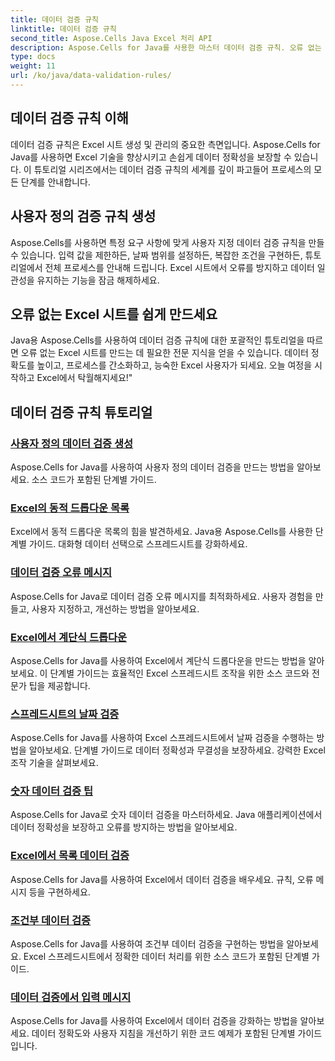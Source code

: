```yaml
---
title: 데이터 검증 규칙
linktitle: 데이터 검증 규칙
second_title: Aspose.Cells Java Excel 처리 API
description: Aspose.Cells for Java를 사용한 마스터 데이터 검증 규칙. 오류 없는 Excel 시트를 만드세요. 지금 포괄적인 튜토리얼을 살펴보세요!
type: docs
weight: 11
url: /ko/java/data-validation-rules/
---
```


## 데이터 검증 규칙 이해
데이터 검증 규칙은 Excel 시트 생성 및 관리의 중요한 측면입니다. Aspose.Cells for Java를 사용하면 Excel 기술을 향상시키고 손쉽게 데이터 정확성을 보장할 수 있습니다. 이 튜토리얼 시리즈에서는 데이터 검증 규칙의 세계를 깊이 파고들어 프로세스의 모든 단계를 안내합니다.

## 사용자 정의 검증 규칙 생성
Aspose.Cells를 사용하면 특정 요구 사항에 맞게 사용자 지정 데이터 검증 규칙을 만들 수 있습니다. 입력 값을 제한하든, 날짜 범위를 설정하든, 복잡한 조건을 구현하든, 튜토리얼에서 전체 프로세스를 안내해 드립니다. Excel 시트에서 오류를 방지하고 데이터 일관성을 유지하는 기능을 잠금 해제하세요.

## 오류 없는 Excel 시트를 쉽게 만드세요
Java용 Aspose.Cells를 사용하여 데이터 검증 규칙에 대한 포괄적인 튜토리얼을 따르면 오류 없는 Excel 시트를 만드는 데 필요한 전문 지식을 얻을 수 있습니다. 데이터 정확도를 높이고, 프로세스를 간소화하고, 능숙한 Excel 사용자가 되세요. 오늘 여정을 시작하고 Excel에서 탁월해지세요!"

## 데이터 검증 규칙 튜토리얼
### [사용자 정의 데이터 검증 생성](./creating-custom-data-validation/)
Aspose.Cells for Java를 사용하여 사용자 정의 데이터 검증을 만드는 방법을 알아보세요. 소스 코드가 포함된 단계별 가이드.
### [Excel의 동적 드롭다운 목록](./dynamic-dropdown-lists-in-excel/)
Excel에서 동적 드롭다운 목록의 힘을 발견하세요. Java용 Aspose.Cells를 사용한 단계별 가이드. 대화형 데이터 선택으로 스프레드시트를 강화하세요.
### [데이터 검증 오류 메시지](./data-validation-error-messages/)
Aspose.Cells for Java로 데이터 검증 오류 메시지를 최적화하세요. 사용자 경험을 만들고, 사용자 지정하고, 개선하는 방법을 알아보세요.
### [Excel에서 계단식 드롭다운](./cascading-dropdowns-in-excel/)
Aspose.Cells for Java를 사용하여 Excel에서 계단식 드롭다운을 만드는 방법을 알아보세요. 이 단계별 가이드는 효율적인 Excel 스프레드시트 조작을 위한 소스 코드와 전문가 팁을 제공합니다.
### [스프레드시트의 날짜 검증](./date-validation-in-spreadsheets/)
Aspose.Cells for Java를 사용하여 Excel 스프레드시트에서 날짜 검증을 수행하는 방법을 알아보세요. 단계별 가이드로 데이터 정확성과 무결성을 보장하세요. 강력한 Excel 조작 기술을 살펴보세요.
### [숫자 데이터 검증 팁](./numeric-data-validation-tips/)
Aspose.Cells for Java로 숫자 데이터 검증을 마스터하세요. Java 애플리케이션에서 데이터 정확성을 보장하고 오류를 방지하는 방법을 알아보세요.
### [Excel에서 목록 데이터 검증](./list-data-validation-in-excel/)
Aspose.Cells for Java를 사용하여 Excel에서 데이터 검증을 배우세요. 규칙, 오류 메시지 등을 구현하세요.
### [조건부 데이터 검증](./conditional-data-validation/)
Aspose.Cells for Java를 사용하여 조건부 데이터 검증을 구현하는 방법을 알아보세요. Excel 스프레드시트에서 정확한 데이터 처리를 위한 소스 코드가 포함된 단계별 가이드.
### [데이터 검증에서 입력 메시지](./input-message-in-data-validation/)
Aspose.Cells for Java를 사용하여 Excel에서 데이터 검증을 강화하는 방법을 알아보세요. 데이터 정확도와 사용자 지침을 개선하기 위한 코드 예제가 포함된 단계별 가이드입니다.